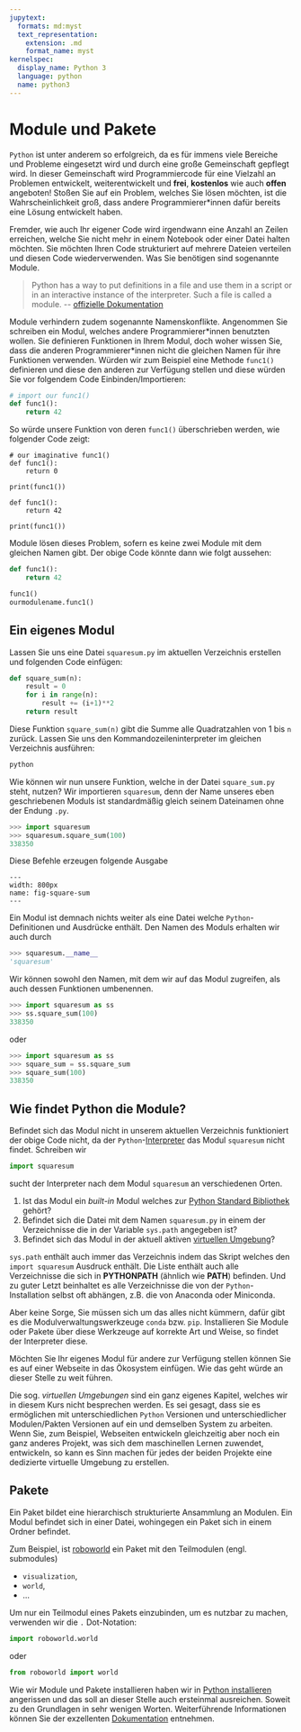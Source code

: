 ```yaml
---
jupytext:
  formats: md:myst
  text_representation:
    extension: .md
    format_name: myst
kernelspec:
  display_name: Python 3
  language: python
  name: python3
---
```


# Module und Pakete

``Python`` ist unter anderem so erfolgreich, da es für immens viele Bereiche und Probleme eingesetzt wird und durch eine große Gemeinschaft gepflegt wird.
In dieser Gemeinschaft wird Programmiercode für eine Vielzahl an Problemen entwickelt, weiterentwickelt und **frei**, **kostenlos** wie auch **offen** angeboten!
Stoßen Sie auf ein Problem, welches Sie lösen möchten, ist die Wahrscheinlichkeit groß, dass andere Programmierer\*innen dafür bereits eine Lösung entwickelt haben.

Fremder, wie auch Ihr eigener Code wird irgendwann eine Anzahl an Zeilen erreichen, welche Sie nicht mehr in einem Notebook oder einer Datei halten möchten.
Sie möchten Ihren Code strukturiert auf mehrere Dateien verteilen und diesen Code wiederverwenden.
Was Sie benötigen sind sogenannte Module.

>Python has a way to put definitions in a file and use them in a script or in an interactive instance of the interpreter. Such a file is called a module. -- [offizielle Dokumentation](https://docs.python.org/3/tutorial/modules.html#tut-modules)

Module verhindern zudem sogenannte Namenskonflikte.
Angenommen Sie schreiben ein Modul, welches andere Programmierer\*innen benutzten wollen.
Sie definieren Funktionen in Ihrem Modul, doch woher wissen Sie, dass die anderen Programmierer\*innen nicht die gleichen Namen für ihre Funktionen verwenden.
Würden wir zum Beispiel eine Methode ``func1()`` definieren und diese den anderen zur Verfügung stellen und diese würden Sie vor folgendem Code Einbinden/Importieren:

```python
# import our func1() 
def func1():
    return 42
```

So würde unsere Funktion von deren ``func1()`` überschrieben werden, wie folgender Code zeigt:

```{code-cell} python3
# our imaginative func1()
def func1():
    return 0

print(func1())

def func1():
    return 42

print(func1())
```

Module lösen dieses Problem, sofern es keine zwei Module mit dem gleichen Namen gibt.
Der obige Code könnte dann wie folgt aussehen:

```python
def func1():
    return 42

func1()
ourmodulename.func1()
```

## Ein eigenes Modul

Lassen Sie uns eine Datei ``squaresum.py`` im aktuellen Verzeichnis erstellen und folgenden Code einfügen:

```python
def square_sum(n):
    result = 0
    for i in range(n):
        result += (i+1)**2
    return result
```

Diese Funktion ``square_sum(n)`` gibt die Summe alle Quadratzahlen von 1 bis ``n`` zurück.
Lassen Sie uns den Kommandozeileninterpreter im gleichen Verzeichnis ausführen:

```sh
python
```

Wie können wir nun unsere Funktion, welche in der Datei ``square_sum.py`` steht, nutzen?
Wir importieren ``squaresum``, denn der Name unseres eben geschriebenen Moduls ist standardmäßig gleich seinem Dateinamen ohne der Endung ``.py``.

```python
>>> import squaresum
>>> squaresum.square_sum(100)
338350
```

Diese Befehle erzeugen folgende Ausgabe

```{figure} ../../figs/python-tutorial/environment/square-sum.png
---
width: 800px
name: fig-square-sum
---
```

Ein Modul ist demnach nichts weiter als eine Datei welche ``Python``-Definitionen und Ausdrücke enthält.
Den Namen des Moduls erhalten wir auch durch

```python
>>> squaresum.__name__
'squaresum'
```

Wir können sowohl den Namen, mit dem wir auf das Modul zugreifen, als auch dessen Funktionen umbenennen.

```python
>>> import squaresum as ss
>>> ss.square_sum(100)
338350
```

oder 

```python
>>> import squaresum as ss
>>> square_sum = ss.square_sum
>>> square_sum(100)
338350
```

## Wie findet Python die Module?

Befindet sich das Modul nicht in unserem aktuellen Verzeichnis funktioniert der obige Code nicht, da der ``Python``-[Interpreter](def-interpreter) das Modul ``squaresum`` nicht findet.
Schreiben wir 

```python
import squaresum
```

sucht der Interpreter nach dem Modul ``squaresum`` an verschiedenen Orten.

1. Ist das Modul ein *built-in* Modul welches zur [Python Standard Bibliothek](https://docs.python.org/3/library/) gehört?
2. Befindet sich die Datei mit dem Namen ``squaresum.py`` in einem der Verzeichnisse die in der Variable ``sys.path`` angegeben ist?
3. Befindet sich das Modul in der aktuell aktiven [virtuellen Umgebung](https://docs.python.org/3/tutorial/venv.html)?

``sys.path`` enthält auch immer das Verzeichnis indem das Skript welches den ``import squaresum`` Ausdruck enthält.
Die Liste enthält auch alle Verzeichnisse die sich in **PYTHONPATH** (ähnlich wie **PATH**) befinden.
Und zu guter Letzt beinhaltet es alle Verzeichnisse die von der ``Python``-Installation selbst oft abhängen, z.B. die von Anaconda oder Miniconda.

Aber keine Sorge, Sie müssen sich um das alles nicht kümmern, dafür gibt es die Modulverwaltungswerkzeuge ``conda`` bzw. ``pip``.
Installieren Sie Module oder Pakete über diese Werkzeuge auf korrekte Art und Weise, so findet der Interpreter diese.

Möchten Sie Ihr eigenes Modul für andere zur Verfügung stellen können Sie es auf einer Webseite in das Ökosystem einfügen.
Wie das geht würde an dieser Stelle zu weit führen.

Die sog. *virtuellen Umgebungen* sind ein ganz eigenes Kapitel, welches wir in diesem Kurs nicht besprechen werden.
Es sei gesagt, dass sie es ermöglichen mit unterschiedlichen ``Python`` Versionen und unterschiedlicher Modulen/Pakten Versionen auf ein und demselben System zu arbeiten.
Wenn Sie, zum Beispiel, Webseiten entwickeln gleichzeitig aber noch ein ganz anderes Projekt, was sich dem maschinellen Lernen zuwendet, entwickeln, so kann es Sinn machen für jedes der beiden Projekte eine dedizierte virtuelle Umgebung zu erstellen.

## Pakete

Ein Paket bildet eine hierarchisch strukturierte Ansammlung an Modulen.
Ein Modul befindet sich in einer Datei, wohingegen ein Paket sich in einem Ordner befindet.

Zum Beispiel, ist [roboworld](https://github.com/BZoennchen/robo-world) ein Paket mit den Teilmodulen (engl. submodules) 

+ ``visualization``, 
+ ``world``,
+ ...

Um nur ein Teilmodul eines Pakets einzubinden, um es nutzbar zu machen, verwenden wir die ``.`` Dot-Notation:

```python
import roboworld.world
```

oder 

```python
from roboworld import world
```

Wie wir Module und Pakete installieren haben wir in [Python installieren](sec-python-installation) angerissen und das soll an dieser Stelle auch ersteinmal ausreichen.
Soweit zu den Grundlagen in sehr wenigen Worten.
Weiterführende Informationen können Sie der exzellenten [Dokumentation](https://docs.python.org/3/tutorial/modules.html#tut-modules) entnehmen.